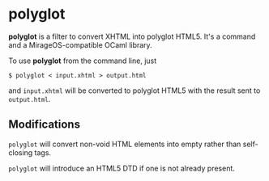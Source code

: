 # polyglot

**polyglot** is a filter to convert XHTML into polyglot HTML5. It's a
  command and a MirageOS-compatible OCaml library.

To use **polyglot** from the command line, just

```
$ polyglot < input.xhtml > output.html
```

and `input.xhtml` will be converted to polyglot HTML5 with the result sent
to `output.html`.

## Modifications

`polyglot` will convert non-void HTML elements into empty rather than
self-closing tags.

`polyglot` will introduce an HTML5 DTD if one is not already present.
